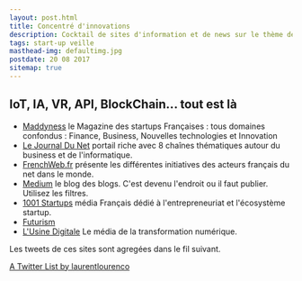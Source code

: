 ```yaml
---
layout: post.html
title: Concentré d'innovations
description: Cocktail de sites d'information et de news sur le thème de l'innovation, avec une forte dominante IT. Toute l'actu sur IoT, IA, VR, API, BlockChain, Start-up... Je vous laisse gouter, vous m'en direz des nouvelles.
tags: start-up veille
masthead-img: defaultimg.jpg
postdate: 20 08 2017
sitemap: true
---
```


## IoT, IA, VR, API, BlockChain... tout est là

- [Maddyness](https://www.maddyness.com/) le Magazine des startups Françaises : tous domaines confondus : Finance, Business, Nouvelles technologies et Innovation
- [Le Journal Du Net](http://www.journaldunet.com/) portail riche avec 8 chaînes thématiques autour du business et de l'informatique.
- [FrenchWeb.fr](http://www.frenchweb.fr/) présente les différentes initiatives des acteurs français du net dans le monde.
- [Medium](https://medium.com/me/following/suggestions) le blog des blogs. C'est devenu l'endroit ou il faut publier. Utilisez les filtres.
- [1001 Startups](http://1001startups.fr/) média Français dédié à l'entrepreneuriat et l'écosystème startup.
- [Futurism](https://futurism.com/) 
- [L'Usine Digitale](http://www.usine-digitale.fr/) Le média de la transformation numérique.

Les tweets de ces sites sont agregées dans le fil suivant.

<a class="twitter-timeline" data-partner="tweetdeck" href="https://twitter.com/laurentlourenco/lists/digital-news">A Twitter List by laurentlourenco</a> <script async src="//platform.twitter.com/widgets.js" charset="utf-8"></script>
